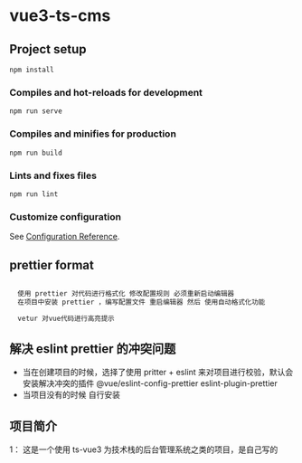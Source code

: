 # vue3-ts-cms

## Project setup

```
npm install
```

### Compiles and hot-reloads for development

```
npm run serve
```

### Compiles and minifies for production

```
npm run build
```

### Lints and fixes files

```
npm run lint
```

### Customize configuration

See [Configuration Reference](https://cli.vuejs.org/config/).

## prettier format

```js

  使用 prettier 对代码进行格式化 修改配置规则 必须重新启动编辑器
  在项目中安装 prettier ，编写配置文件 重启编辑器 然后 使用自动格式化功能

  vetur 对vue代码进行高亮提示

```

## 解决 eslint prettier 的冲突问题

- 当在创建项目的时候，选择了使用 pritter + eslint 来对项目进行校验，默认会安装解决冲突的插件 @vue/eslint-config-prettier eslint-plugin-prettier
- 当项目没有的时候 自行安装

## 项目简介

1： 这是一个使用 ts-vue3 为技术栈的后台管理系统之类的项目，是自己写的
